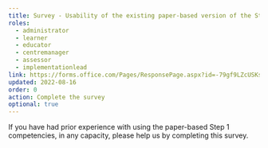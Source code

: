 ```yaml
---
title: Survey - Usability of the existing paper-based version of the Step 1 proficiencies
roles:
  - administrator
  - learner
  - educator
  - centremanager
  - assessor
  - implementationlead
link: https://forms.office.com/Pages/ResponsePage.aspx?id=-79gf9LZcUSKsPyF5z_3qWrr7hJ6td1DsRX0S5ZELqFUM09KOUJJQVJNMTdHT0RFUVJQMVRDWTMzNCQlQCN0PWcu
updated: 2022-08-16
order: 0
action: Complete the survey
optional: true
---
```

If you have had prior experience with using the paper-based Step 1 competencies, in any capacity, please help us by completing this survey.
